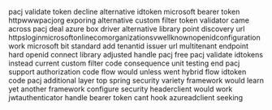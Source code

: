 pacj validate token decline alternative idtoken microsoft bearer token httpwwwpacjorg exporing alternative custom filter token validator came across pacj deal azure box driver alternative library point discovery url httpsloginmicrosoftonlinecomorganizationsvwellknownopenidconfiguration work microsoft bit standard add tenantid issuer url multitenant endpoint hard openid connect library adjusted handle pacj free pacj validate idtokens instead current custom filter code consequence unit testing end pacj support authorization code flow would unless went hybrid flow idtoken code pacj additional layer top spring security variety framework would learn yet another framework configure security headerclient would work jwtauthenticator handle bearer token cant hook azureadclient seeking